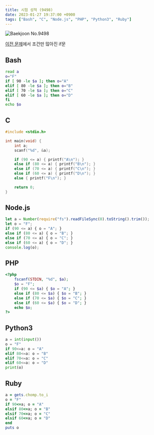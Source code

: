 ```yaml
---
title: 시험 성적 (9498)
date: 2023-01-27 19:37:00 +0900
tags: ["Bash", "C", "Node.js", "PHP", "Python3", "Ruby"]
---
```


![Baekjoon No.9498](https://cdn.jsdelivr.net/gh/kimzuni/cdn/blog/baekjoon-9498.png)

[이전 문제](/posts/baekjoon-1330/)에서 조건만 많아진 if문

## Bash

```bash
read a
o="F"
if [ 90 -le $a ]; then o="A"
elif [ 80 -le $a ]; then o="B"
elif [ 70 -le $a ]; then o="C"
elif [ 60 -le $a ]; then o="D"
fi
echo $o
```

## C

```c
#include <stdio.h>

int main(void) {
	int a;
	scanf("%d", &a);

	if (90 <= a) { printf("A\n"); }
	else if (80 <= a) { printf("B\n"); }
	else if (70 <= a) { printf("C\n"); }
	else if (60 <= a) { printf("D\n"); }
	else { printf("F\n"); }

	return 0;
}
```

## Node.js

```javascript
let a = Number(require("fs").readFileSync(0).toString().trim());
let o = "F";
if (90 <= a) { o = "A"; }
else if (80 <= a) { o = "B"; }
else if (70 <= a) { o = "C"; }
else if (60 <= a) { o = "D"; }
console.log(o);
```

## PHP

```php
<?php
	fscanf(STDIN, "%d", $a);
	$o = "F";
	if (90 <= $a) { $o = "A"; }
	else if (80 <= $a) { $o = "B"; }
	else if (70 <= $a) { $o = "C"; }
	else if (60 <= $a) { $o = "D"; }
	echo $o;
?>
```

## Python3

```python
a = int(input())
o = "F"
if 90<=a: o = "A"
elif 80<=a: o = "B"
elif 70<=a: o = "C"
elif 60<=a: o = "D"
print(o)
```

## Ruby

```ruby
a = gets.chomp.to_i
o = "F"
if 90<=a; o = "A"
elsif 80<=a; o = "B"
elsif 70<=a; o = "C"
elsif 60<=a; o = "D"
end
puts o
```
